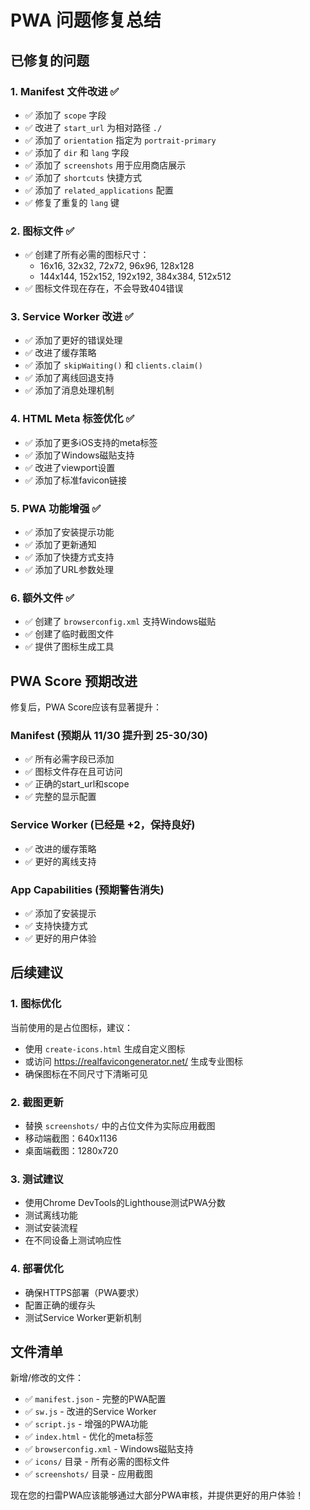 # PWA 问题修复总结

## 已修复的问题

### 1. Manifest 文件改进 ✅
- ✅ 添加了 `scope` 字段
- ✅ 改进了 `start_url` 为相对路径 `./`
- ✅ 添加了 `orientation` 指定为 `portrait-primary`
- ✅ 添加了 `dir` 和 `lang` 字段
- ✅ 添加了 `screenshots` 用于应用商店展示
- ✅ 添加了 `shortcuts` 快捷方式
- ✅ 添加了 `related_applications` 配置
- ✅ 修复了重复的 `lang` 键

### 2. 图标文件 ✅
- ✅ 创建了所有必需的图标尺寸：
  - 16x16, 32x32, 72x72, 96x96, 128x128
  - 144x144, 152x152, 192x192, 384x384, 512x512
- ✅ 图标文件现在存在，不会导致404错误

### 3. Service Worker 改进 ✅
- ✅ 添加了更好的错误处理
- ✅ 改进了缓存策略
- ✅ 添加了 `skipWaiting()` 和 `clients.claim()`
- ✅ 添加了离线回退支持
- ✅ 添加了消息处理机制

### 4. HTML Meta 标签优化 ✅
- ✅ 添加了更多iOS支持的meta标签
- ✅ 添加了Windows磁贴支持
- ✅ 改进了viewport设置
- ✅ 添加了标准favicon链接

### 5. PWA 功能增强 ✅
- ✅ 添加了安装提示功能
- ✅ 添加了更新通知
- ✅ 添加了快捷方式支持
- ✅ 添加了URL参数处理

### 6. 额外文件 ✅
- ✅ 创建了 `browserconfig.xml` 支持Windows磁贴
- ✅ 创建了临时截图文件
- ✅ 提供了图标生成工具

## PWA Score 预期改进

修复后，PWA Score应该有显著提升：

### Manifest (预期从 11/30 提升到 25-30/30)
- ✅ 所有必需字段已添加
- ✅ 图标文件存在且可访问
- ✅ 正确的start_url和scope
- ✅ 完整的显示配置

### Service Worker (已经是 +2，保持良好)
- ✅ 改进的缓存策略
- ✅ 更好的离线支持

### App Capabilities (预期警告消失)
- ✅ 添加了安装提示
- ✅ 支持快捷方式
- ✅ 更好的用户体验

## 后续建议

### 1. 图标优化
当前使用的是占位图标，建议：
- 使用 `create-icons.html` 生成自定义图标
- 或访问 https://realfavicongenerator.net/ 生成专业图标
- 确保图标在不同尺寸下清晰可见

### 2. 截图更新
- 替换 `screenshots/` 中的占位文件为实际应用截图
- 移动端截图：640x1136
- 桌面端截图：1280x720

### 3. 测试建议
- 使用Chrome DevTools的Lighthouse测试PWA分数
- 测试离线功能
- 测试安装流程
- 在不同设备上测试响应性

### 4. 部署优化
- 确保HTTPS部署（PWA要求）
- 配置正确的缓存头
- 测试Service Worker更新机制

## 文件清单

新增/修改的文件：
- ✅ `manifest.json` - 完整的PWA配置
- ✅ `sw.js` - 改进的Service Worker
- ✅ `script.js` - 增强的PWA功能
- ✅ `index.html` - 优化的meta标签
- ✅ `browserconfig.xml` - Windows磁贴支持
- ✅ `icons/` 目录 - 所有必需的图标文件
- ✅ `screenshots/` 目录 - 应用截图

现在您的扫雷PWA应该能够通过大部分PWA审核，并提供更好的用户体验！
